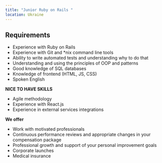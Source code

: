 ```yaml
---
title: "Junior Ruby on Rails "
location: Ukraine
---
```

## **Requirements**

* Experience with Ruby on Rails
* Experience with Git and *nix command line tools
* Ability to write automated tests and understanding why to do that
* Understanding and using the principles of OOP and patterns
* Good knowledge of SQL databases
* Knowledge of frontend (HTML, JS, CSS)
* Spoken English

**NICE TO HAVE SKILLS**

* Agile methodology
* Experience with React.js
* Experience in external services integrations



**We offer**

* Work with motivated professionals
* Continuous performance reviews and appropriate changes in your compensation package
* Professional growth and support of your personal improvement goals
* Corporate launches
* Medical insurance